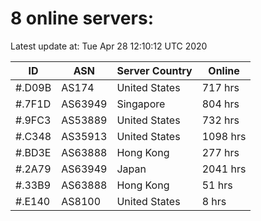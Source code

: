 # 8 online servers:

Latest update at: Tue Apr 28 12:10:12 UTC 2020

| ID | ASN | Server Country | Online |
| -- | --- | -------------- | ------ |
| #.D09B | AS174 | United States | 717 hrs |
| #.7F1D | AS63949 | Singapore | 804 hrs |
| #.9FC3 | AS53889 | United States | 732 hrs |
| #.C348 | AS35913 | United States | 1098 hrs |
| #.BD3E | AS63888 | Hong Kong | 277 hrs |
| #.2A79 | AS63949 | Japan | 2041 hrs |
| #.33B9 | AS63888 | Hong Kong | 51 hrs |
| #.E140 | AS8100 | United States | 8 hrs |

